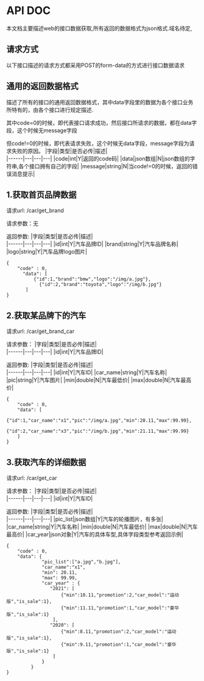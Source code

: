 # API DOC
本文档主要描述web的接口数据获取,所有返回的数据格式为json格式.域名待定,

## 请求方式
以下接口描述的请求方式都采用POST的form-data的方式进行接口数据请求

## 通用的返回数据格式
描述了所有的接口的通用返回数据格式，其中data字段里的数据为各个接口业务所特有的，由各个接口进行规定描述.

其中code=0的时候，即代表接口请求成功，然后接口所请求的数据，都在data字段，这个时候无message字段

但code!=0的时候，即代表请求失败，这个时候无data字段，message字段为请求失败的原因。
|字段|类型|是否必传|描述|  
|------|---|---|---|
|code|int|Y|返回的code码|
|data|json数组|N|json数组的字符串,各个接口拥有自己的字段|
|message|string|N|当code!=0的时候，返回的错误消息提示|


## 1.获取首页品牌数据
请求url: /car/get_brand

请求参数：无

返回参数:
|字段|类型|是否必传|描述|  
|------|---|---|---|
|id|int|Y|汽车品牌ID|
|brand|string|Y|汽车品牌名称|
|logo|string|Y|汽车品牌logo图片|
```
{
    "code" : 0,
	  "data": [
	      {"id":1,"brand":"bmw","logo":"/img/a.jpg"},
		    {"id":2,"brand":"toyota","logo":"/img/b.jpg"}
	   ]
}
```


## 2.获取某品牌下的汽车
请求url: /car/get_brand_car

请求参数：
|字段|类型|是否必传|描述|  
|------|---|---|---|
|id|int|Y|汽车品牌ID|

返回参数:
|字段|类型|是否必传|描述|  
|------|---|---|---|
|id|int|Y|汽车ID|
|car_name|string|Y|汽车名称|
|pic|string|Y|汽车图片|
|min|double|N|汽车最低价|
|max|double|N|汽车最高价|

```
{
    "code" : 0,
	"data": [
	    {"id":1,"car_name":"x1","pic":"/img/a.jpg","min":20.11,"max":99.99},
		{"id":2,"car_name":"x3","pic":"/img/b.jpg","min":21.11,"max":99.99}
	]
}
```

## 3.获取汽车的详细数据
请求url: /car/get_car

请求参数：
|字段|类型|是否必传|描述|  
|------|---|---|---|
|id|int|Y|汽车ID|

返回参数:
|字段|类型|是否必传|描述|  
|------|---|---|---|
|pic_list|json数组|Y|汽车的轮播图片，有多张|
|car_name|string|Y|汽车名称|
|min|double|N|汽车最低价|
|max|double|N|汽车最高价|
|car_year|json对象|Y|汽车的具体车型,具体字段类型参考返回示例|


```
{
    "code" : 0,
	"data": {
             "pic_list":["a.jpg","b.jpg"],
             "car_name":"x1",
             "min": 20.11,
             "max": 99.99,
             "car_year" : {
                "2021": [
                    {"min":10.11,"promotion":2,"car_model":"运动版","is_sale":1},
                    {"min":11.11,"promotion":1,"car_model":"豪华版","is_sale":1}
                 ],
                "2020": [
                    {"min":8.11,"promotion":2,"car_model":"运动版","is_sale":1},
                    {"min":9.11,"promotion":1,"car_model":"豪华版","is_sale":1}
                 ]
             }
         }
}
```
